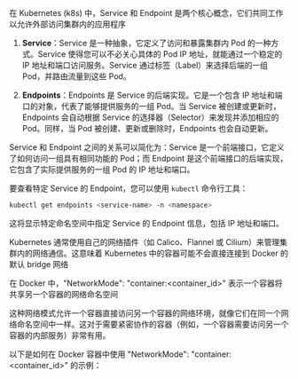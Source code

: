 在 Kubernetes (k8s) 中，Service 和 Endpoint 是两个核心概念，它们共同工作以允许外部访问集群内的应用程序

1. **Service**：Service 是一种抽象，它定义了访问和暴露集群内 Pod 的一种方式。Service 使得您可以不必关心具体的 Pod IP 地址，就能通过一个稳定的 IP 地址和端口访问服务。Service 通过标签（Label）来选择后端的一组 Pod，并路由流量到这些 Pod。

2. **Endpoints**：Endpoints 是 Service 的后端实现。它是一个包含 IP 地址和端口的对象，代表了能够提供服务的一组 Pod。当 Service 被创建或更新时，Endpoints 会自动根据 Service 的选择器（Selector）来发现并添加相应的 Pod。同样，当 Pod 被创建、更新或删除时，Endpoints 也会自动更新。

Service 和 Endpoint 之间的关系可以简化为：Service 是一个前端接口，它定义了如何访问一组具有相同功能的 Pod；而 Endpoint 是这个前端接口的后端实现，它包含了实际提供服务的一组 Pod 的 IP 地址和端口。

要查看特定 Service 的 Endpoint，您可以使用 `kubectl` 命令行工具：

```bash
kubectl get endpoints <service-name> -n <namespace>
```

这将显示特定命名空间中指定 Service 的 Endpoint 信息，包括 IP 地址和端口。

Kubernetes 通常使用自己的网络插件（如 Calico、Flannel 或 Cilium）来管理集群内的网络通信。这意味着 Kubernetes 中的容器可能不会直接连接到 Docker 的默认 bridge 网络

在 Docker 中，"NetworkMode": "container:<container_id>" 表示一个容器将共享另一个容器的网络命名空间

这种网络模式允许一个容器直接访问另一个容器的网络环境，就像它们在同一个网络命名空间中一样。这对于需要紧密协作的容器（例如，一个容器需要访问另一个容器的内部服务）非常有用。

以下是如何在 Docker 容器中使用 "NetworkMode": "container:<container_id>" 的示例：